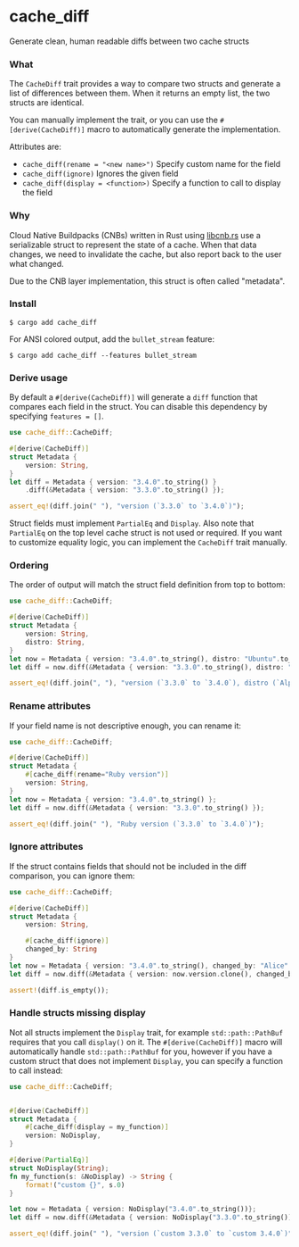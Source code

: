 <!--
    This readme is created with https://crates.io/crates/cargo-rdme

    To update: edit `cargo_diff/src/lib.rs` then run:

    ```
    $ cargo rdme -w cache_diff
    ```
-->

# cache_diff

<!-- cargo-rdme start -->

Generate clean, human readable diffs between two cache structs

### What

The `CacheDiff` trait provides a way to compare two structs and generate a list of differences between them.
When it returns an empty list, the two structs are identical.

You can manually implement the trait, or you can use the `#[derive(CacheDiff)]` macro to automatically generate the implementation.

Attributes are:

  - `cache_diff(rename = "<new name>")` Specify custom name for the field
  - `cache_diff(ignore)` Ignores the given field
  - `cache_diff(display = <function>)` Specify a function to call to display the field

### Why

Cloud Native Buildpacks (CNBs) written in Rust using [libcnb.rs](https://github.com/heroku/libcnb.rs) use
a serializable struct to represent the state of a cache. When that data changes, we need to invalidate the
cache, but also report back to the user what changed.

Due to the CNB layer implementation, this struct is often called "metadata".

### Install

```shell
$ cargo add cache_diff
```

For ANSI colored output, add the `bullet_stream` feature:

```shell
$ cargo add cache_diff --features bullet_stream
```

### Derive usage

By default a `#[derive(CacheDiff)]` will generate a `diff` function that compares each field in the struct.
You can disable this dependency by specifying `features = []`.

```rust
use cache_diff::CacheDiff;

#[derive(CacheDiff)]
struct Metadata {
    version: String,
}
let diff = Metadata { version: "3.4.0".to_string() }
    .diff(&Metadata { version: "3.3.0".to_string() });

assert_eq!(diff.join(" "), "version (`3.3.0` to `3.4.0`)");
```

Struct fields must implement `PartialEq` and `Display`. Also note that `PartialEq` on the top level
cache struct is not  used or required. If you want to customize equality logic, you can implement
the `CacheDiff` trait manually.

### Ordering

The order of output will match the struct field definition from top to bottom:

```rust
use cache_diff::CacheDiff;

#[derive(CacheDiff)]
struct Metadata {
    version: String,
    distro: String,
}
let now = Metadata { version: "3.4.0".to_string(), distro: "Ubuntu".to_string() };
let diff = now.diff(&Metadata { version: "3.3.0".to_string(), distro: "Alpine".to_string() });

assert_eq!(diff.join(", "), "version (`3.3.0` to `3.4.0`), distro (`Alpine` to `Ubuntu`)");
```

### Rename attributes

If your field name is not descriptive enough, you can rename it:

```rust
use cache_diff::CacheDiff;

#[derive(CacheDiff)]
struct Metadata {
    #[cache_diff(rename="Ruby version")]
    version: String,
}
let now = Metadata { version: "3.4.0".to_string() };
let diff = now.diff(&Metadata { version: "3.3.0".to_string() });

assert_eq!(diff.join(" "), "Ruby version (`3.3.0` to `3.4.0`)");
```

### Ignore attributes

If the struct contains fields that should not be included in the diff comparison, you can ignore them:

```rust
use cache_diff::CacheDiff;

#[derive(CacheDiff)]
struct Metadata {
    version: String,

    #[cache_diff(ignore)]
    changed_by: String
}
let now = Metadata { version: "3.4.0".to_string(), changed_by: "Alice".to_string() };
let diff = now.diff(&Metadata { version: now.version.clone(), changed_by: "Bob".to_string() });

assert!(diff.is_empty());
```

### Handle structs missing display

Not all structs implement the `Display` trait, for example `std::path::PathBuf` requires that you call `display()` on it.
The `#[derive(CacheDiff)]` macro will automatically handle `std::path::PathBuf` for you, however if you have a custom struct
that does not implement `Display`, you can specify a function to call instead:

```rust
use cache_diff::CacheDiff;


#[derive(CacheDiff)]
struct Metadata {
    #[cache_diff(display = my_function)]
    version: NoDisplay,
}

#[derive(PartialEq)]
struct NoDisplay(String);
fn my_function(s: &NoDisplay) -> String {
    format!("custom {}", s.0)
}

let now = Metadata { version: NoDisplay("3.4.0".to_string())};
let diff = now.diff(&Metadata { version: NoDisplay("3.3.0".to_string())});

assert_eq!(diff.join(" "), "version (`custom 3.3.0` to `custom 3.4.0`)");
```

<!-- cargo-rdme end -->
